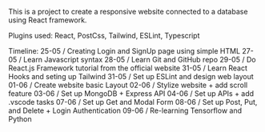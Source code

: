 This is a project to create a responsive website connected to a database using React framework.

Plugins used: React, PostCss, Tailwind, ESLint, Typescript

Timeline:
25-05 / Creating Login and SignUp page using simple HTML
27-05 / Learn Javascript syntax
28-05 / Learn Git and GitHub repo
29-05 / Do React.js Framework tutorial from the official website
31-05 / Learn React Hooks and seting up Tailwind
31-05 / Set up ESLint and design web layout
01-06 / Create website basic Layout
02-06 / Stylize website + add scroll feature
03-06 / Set up MongoDB + Express API
04-06 / Set up APIs + add .vscode tasks
07-06 / Set up Get and Modal Form
08-06 / Set up Post, Put, and Delete + Login Authentication
09-06 / Re-learning Tensorflow and Python
